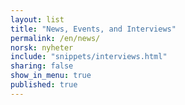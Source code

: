 ```yaml
---
layout: list
title: "News, Events, and Interviews"
permalink: /en/news/
norsk: nyheter
include: "snippets/interviews.html"
sharing: false
show_in_menu: true
published: true
---
```

